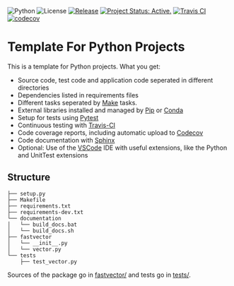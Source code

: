 ![Python](https://img.shields.io/badge/python-3.7%20%7C%203.8-blue)
![License](https://camo.githubusercontent.com/890acbdcb87868b382af9a4b1fac507b9659d9bf/68747470733a2f2f696d672e736869656c64732e696f2f62616467652f6c6963656e73652d4d49542d626c75652e737667)
[![Release](https://img.shields.io/github/v/release/franneck94/cpp-project-template)](https://travis-ci.org/github/franneck94/Cpp-Project-Template)
[![Project Status: Active.](http://www.repostatus.org/badges/latest/active.svg)](http://www.repostatus.org/#active)
[![Travis CI](https://travis-ci.org/franneck94/Python-Project-Template.svg?branch=master)](https://travis-ci.org/github/franneck94/Python-Project-Template)
[![codecov](https://codecov.io/gh/franneck94/python-project-template/branch/master/graph/badge.svg)](https://codecov.io/gh/franneck94/python-project-template)

# Template For Python Projects 

This is a template for Python projects. What you get:

-   Source code, test code and application code seperated in different directories
-   Dependencies listed in requirements files
-   Different tasks seperated by [Make](https://www.gnu.org/software/make/) tasks.
-   External libraries installed and managed by [Pip](https://pypi.org/project/pip/) or [Conda](https://anaconda.com/)
-   Setup for tests using [Pytest](https://docs.pytest.org/en/stable/)
-   Continuous testing with [Travis-CI](https://travis-ci.org/)
-   Code coverage reports, including automatic upload to [Codecov](https://codecov.io)
-   Code documentation with [Sphinx](https://www.sphinx-doc.org/en/master/)
-   Optional: Use of the [VSCode](https://code.visualstudio.com/) IDE with useful extensions, like the Python and UnitTest extensions

## Structure
``` text
├── setup.py
├── Makefile
├── requirements.txt
├── requirements-dev.txt
└── documentation
│   └── build_docs.bat
│   └── build_docs.sh
├── fastvector
│   └── __init__.py
│   └── vector.py
└── tests
    ├── test_vector.py
```

Sources of the package go in [fastvector/](fastvector/) and 
tests go in [tests/](tests/).
